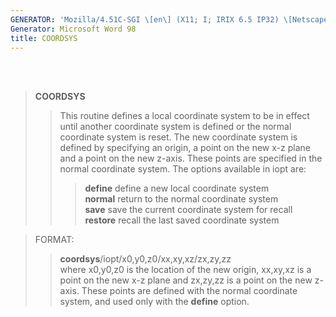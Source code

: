 ```yaml
---
GENERATOR: 'Mozilla/4.51C-SGI \[en\] (X11; I; IRIX 6.5 IP32) \[Netscape\]'
Generator: Microsoft Word 98
title: COORDSYS
---
```


 \
 

> **COORDSYS**
>
> > This routine defines a local coordinate system to be in effect until
> > another coordinate system is defined or the normal coordinate system
> > is reset. The new coordinate system is defined by specifying an
> > origin, a point on the new x-z plane and a point on the new z-axis.
> > These points are specified in the normal coordinate system. The
> > options available in iopt are:
> >
> > > **define** define a new local coordinate system\
> > > **normal** return to the normal coordinate system\
> > > **save** save the current coordinate system for recall\
> > > **restore** recall the last saved coordinate system

> FORMAT:
>
> > **coordsys**/iopt/x0,y0,z0/xx,xy,xz/zx,zy,zz\
> > where x0,y0,z0 is the location of the new origin, xx,xy,xz is a
> > point on the new x-z plane and zx,zy,zz is a point on the new
> > z-axis. These points are defined with the normal coordinate system,
> > and used only with the **define** option.
